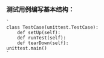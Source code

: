 ### 测试用例编写基本结构：
    `
    class TestCase(unittest.TestCase):
        def setUp(self):
        def runTest(self):
        def tearDown(self):
    unittest.main()
    `

